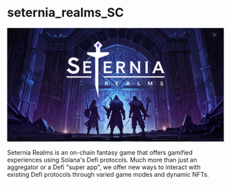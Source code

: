 # seternia_realms_SC
![Seternia Realms Logo](https://github.com/LucasNF99/seternia-realms/raw/main/public/institutional/readmeTitle.png)


Seternia Realms is an on-chain fantasy game that offers gamified experiences using Solana's Defi protocols. Much more than just an aggregator or a Defi "super app", we offer new ways to interact with existing Defi protocols through varied game modes and dynamic NFTs.
